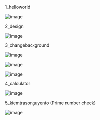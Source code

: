 1_helloworld

![image](https://github.com/nptruong01/Flutter_ThucHanh_Buoi1/assets/113322089/5a6dc3a5-78b1-4e03-8da7-35604c8f8f48)

2_design

![image](https://github.com/nptruong01/Flutter_ThucHanh_Buoi1/assets/113322089/1b0e621d-92e9-448d-9b7b-e43dd53d9b60)

3_changebackground

![image](https://github.com/nptruong01/Flutter_ThucHanh_Buoi1/assets/113322089/7372c6b2-1cc2-4ca0-9eca-9756e4c01d71)

![image](https://github.com/nptruong01/Flutter_ThucHanh_Buoi1/assets/113322089/a29f5498-614b-46c2-a688-0a7db9c6445e)

![image](https://github.com/nptruong01/Flutter_ThucHanh_Buoi1/assets/113322089/feb6d743-991e-450e-9738-54b209ae0734)

4_calculator

![image](https://github.com/nptruong01/Flutter_ThucHanh_Buoi1/assets/113322089/77ccc268-f68e-4391-96e7-dc83be6d6bee)


5_kiemtrasonguyento (Prime number check)

![image](https://github.com/nptruong01/Flutter_ThucHanh_Buoi1/assets/113322089/a5ecba36-dd47-48d5-a236-e548b8b3680f)
